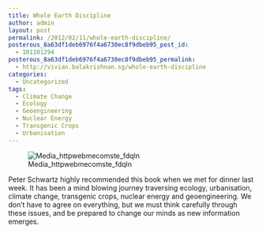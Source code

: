 ```yaml
---
title: Whole Earth Discipline
author: admin
layout: post
permalink: /2012/02/11/whole-earth-discipline/
posterous_8a63df1deb6976f4a6730ec8f9dbeb95_post_id:
  - 101101294
posterous_8a63df1deb6976f4a6730ec8f9dbeb95_permalink:
  - http://vivian.balakrishnan.sg/whole-earth-discipline
categories:
  - Uncategorized
tags:
  - Climate Change
  - Ecology
  - Geoengineering
  - Nuclear Energy
  - Transgenic Crops
  - Urbanisation
---
```

<figure>
<img src="http://vivian.balakrishnan.sg/wp-content/uploads/2012/02/media_httpwebmecomste_Fdqln.jpg.scaled500-197x300.jpg" alt="Media_httpwebmecomste_fdqln" />
<figcaption>Media_httpwebmecomste_fdqln</figcaption></figure>

<p>Peter Schwartz highly recommended this book when we met for dinner last week. It has been a mind blowing journey traversing ecology, urbanisation, climate change, transgenic crops, nuclear energy and geoengineering. We don&#8217;t have to agree on everything, but we must think carefully through these issues, and be prepared to change our minds as new information emerges.</p>
